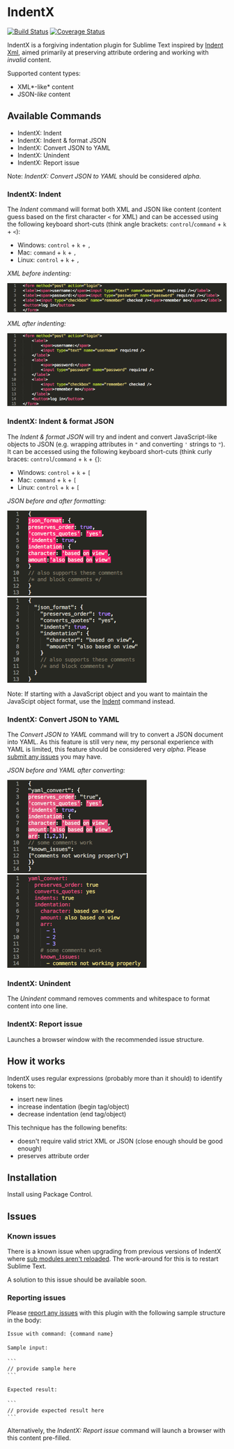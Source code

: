 # IndentX

[![Build Status](https://travis-ci.org/socsieng/IndentX.svg)](https://travis-ci.org/socsieng/IndentX) [![Coverage Status](https://coveralls.io/repos/socsieng/IndentX/badge.svg?branch=master)](https://coveralls.io/r/socsieng/IndentX?branch=master)

IndentX is a forgiving indentation plugin for Sublime Text inspired by [Indent Xml](https://sublime.wbond.net/packages/Indent%20XML), aimed primarily at preserving attribute ordering and working with *invalid* content.

Supported content types:

* XML*-like* content
* JSON-*like* content

## Available Commands

* IndentX: Indent
* IndentX: Indent & format JSON
* IndentX: Convert JSON to YAML
* IndentX: Unindent
* IndentX: Report issue

Note: *IndentX: Convert JSON to YAML* should be considered *alpha*.

### IndentX: Indent

The *Indent* command will format both XML and JSON like content (content guess based on the first character `<` for XML) and can be accessed using the following keyboard short-cuts (think angle brackets: `control`/`command` + `k` + `<`):

* Windows: `control` + `k` + `,`
* Mac: `command` + `k` + `,`
* Linux: `control` + `k` + `,`

*XML before indenting:*

![Before XML indenting](docs/images/xml_before.png)

*XML after indenting:*

![After XML indenting](docs/images/xml_after.png)

### IndentX: Indent & format JSON

The *Indent & format JSON* will try and indent and convert JavaScript-like objects to JSON (e.g. wrapping attributes in `"` and converting `'` strings to `"`). It can be accessed using the following keyboard short-cuts (think curly braces: `control`/`command` + `k` + `{`):

* Windows: `control` + `k` + `[`
* Mac: `command` + `k` + `[`
* Linux: `control` + `k` + `[`

*JSON before and after formatting:*

![Before JSON formatting](docs/images/json_before.png)
![After JSON formatting](docs/images/json_after.png)

Note: If starting with a JavaScript object and you want to maintain the JavaScipt object format, use the [Indent](#Indenting) command instead.

### IndentX: Convert JSON to YAML

The *Convert JSON to YAML* command will try to convert a JSON document into YAML. As this feature is still very new, my personal experience with YAML is limited, this feature should be considered very *alpha*. Please [submit any issues](https://github.com/socsieng/IndentX/issues) you may have.

*JSON before and YAML after converting:*

![Before YAML conversion](docs/images/yaml_before.png)
![After YAML conversion](docs/images/yaml_after.png)

### IndentX: Unindent

The *Unindent* command removes comments and whitespace to format content into one line.

### IndentX: Report issue

Launches a browser window with the recommended issue structure.

## How it works

IndentX uses regular expressions (probably more than it should) to identify tokens to:

* insert new lines
* increase indentation (begin tag/object)
* decrease indentation (end tag/object)

This technique has the following benefits:

* doesn't require valid strict XML or JSON (close enough should be good enough)
* preserves attribute order

## Installation

Install using Package Control.

## Issues

### Known issues

There is a known issue when upgrading from previous versions of IndentX where [sub modules aren't reloaded](https://github.com/socsieng/IndentX/issues/7). The work-around for this is to restart Sublime Text.

A solution to this issue should be available soon.

### Reporting issues

Please [report any issues](https://github.com/socsieng/IndentX/issues) with this plugin with the following sample structure in the body:

    Issue with command: {command name}

    Sample input:

    ```
    // provide sample here
    ```

    Expected result:

    ```
    // provide expected result here
    ```

Alternatively, the *IndentX: Report issue* command will launch a browser with this content pre-filled.
